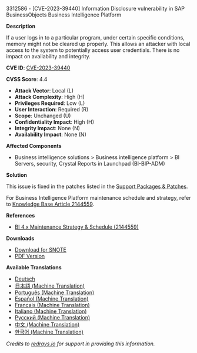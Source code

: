 3312586 - [CVE-2023-39440] Information Disclosure vulnerability in SAP BusinessObjects Business Intelligence Platform

**Description**

If a user logs in to a particular program, under certain specific conditions, memory might not be cleared up properly. This allows an attacker with local access to the system to potentially access user credentials. There is no impact on availability and integrity.

**CVE ID**: [CVE-2023-39440](https://www.cve.org/CVERecord?id=CVE-2023-39440)

**CVSS Score**: 4.4

- **Attack Vector**: Local (L)
- **Attack Complexity**: High (H)
- **Privileges Required**: Low (L)
- **User Interaction**: Required (R)
- **Scope**: Unchanged (U)
- **Confidentiality Impact**: High (H)
- **Integrity Impact**: None (N)
- **Availability Impact**: None (N)

**Affected Components**

- Business intelligence solutions > Business intelligence platform > BI Servers, security, Crystal Reports in Launchpad (BI-BIP-ADM)

**Solution**

This issue is fixed in the patches listed in the [Support Packages & Patches](https://me.sap.com/notes/3312586).

For Business Intelligence Platform maintenance schedule and strategy, refer to [Knowledge Base Article 2144559](https://me.sap.com/notes/2144559).

**References**

- [BI 4.x Maintenance Strategy & Schedule (2144559)](https://me.sap.com/notes/2144559)

**Downloads**

- [Download for SNOTE](https://notesdownloads.sap.com/note/0040000000949622023)
- [PDF Version](https://userapps.support.sap.com/sap/support/sfm/notes/print/0003312586?language=en-US&token=C0B2326FA734ACE170141CA39A684D32)

**Available Translations**

- [Deutsch](https://me.sap.com/notes/0003312586/D)
- [日本語 (Machine Translation)](https://me.sap.com/notes/0003312586/J)
- [Português (Machine Translation)](https://me.sap.com/notes/0003312586/P)
- [Español (Machine Translation)](https://me.sap.com/notes/0003312586/S)
- [Français (Machine Translation)](https://me.sap.com/notes/0003312586/F)
- [Italiano (Machine Translation)](https://me.sap.com/notes/0003312586/I)
- [Русский (Machine Translation)](https://me.sap.com/notes/0003312586/R)
- [中文 (Machine Translation)](https://me.sap.com/notes/0003312586/1)
- [한국어 (Machine Translation)](https://me.sap.com/notes/0003312586/3)

*Credits to [redrays.io](https://redrays.io) for support in providing this information.*